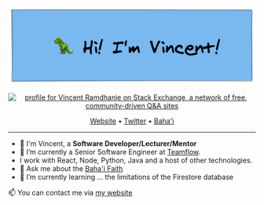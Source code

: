 
<p align="center">
<img src="https://github.com/vramdhanie/vramdhanie/blob/master/git_banner.png?raw=true" alt="My Banner"/>
</p>

<p align="center">
<a href="https://stackexchange.com/users/13598"><img src="https://stackexchange.com/users/flair/13598.png" width="208" height="58" alt="profile for Vincent Ramdhanie on Stack Exchange, a network of free, community-driven Q&amp;A sites" title="profile for Vincent Ramdhanie on Stack Exchange, a network of free, community-driven Q&amp;A sites"></a>
</p>

<p align="center">
  <a href="https://vincentramdhanie.com">Website</a> •
  <a href="https://twitter.com/vramdhanie?ref_src=twsrc%5Etfw">Twitter</a> •
  <a href="https://bahai.org">Baha'i</a>
</p>

---

 - 👋 I'm Vincent, a **Software Developer/Lecturer/Mentor**
 - 🔭 I’m currently a Senior Software Engineer at [Teamflow](https://teamflowhq.com).
 - I work with React, Node, Python, Java and a host of other technologies.
 - 💬 Ask me about the [Baha'i Faith](https://bahai.org)
 - 🌱 I’m currently learning ... the limitations of the Firestore database

📫 You can contact me via [my website](https://vincentramdhanie.com)

<!--
**vramdhanie/vramdhanie** is a ✨ _special_ ✨ repository because its `README.md` (this file) appears on your GitHub profile.

Here are some ideas to get you started:

- 🔭 I’m currently working on ...
- 🌱 I’m currently learning ...
- 👯 I’m looking to collaborate on ...
- 🤔 I’m looking for help with ...
- 💬 Ask me about ...
- 📫 How to reach me: ...
- 😄 Pronouns: ...
- ⚡ Fun fact: ...
-->
